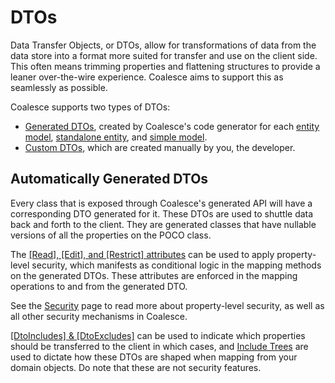 # DTOs

Data Transfer Objects, or DTOs, allow for transformations of data from the data store into a format more suited for transfer and use on the client side. This often means trimming properties and flattening structures to provide a leaner over-the-wire experience. Coalesce aims to support this as seamlessly as possible.

Coalesce supports two types of DTOs:

- [Generated DTOs](#automatically-generated-dtos), created by Coalesce's code generator for each [entity model](/modeling/model-types/entities.md), [standalone entity](/modeling/model-types/standalone-entities.md), and [simple model](/modeling/model-types/simple-models.md).
- [Custom DTOs](/modeling/model-types/dtos.md), which are created manually by you, the developer.

## Automatically Generated DTOs

Every class that is exposed through Coalesce's generated API will have a corresponding DTO generated for it. These DTOs are used to shuttle data back and forth to the client. They are generated classes that have nullable versions of all the properties on the POCO class.


The [[Read], [Edit], and [Restrict] attributes](/modeling/model-components/attributes/security-attribute.md) can be used to apply property-level security, which manifests as conditional logic in the mapping methods on the generated DTOs. These attributes are enforced in the mapping operations to and from the generated DTO.

See the [Security](/topics/security.md#property-column-security) page to read more about property-level security, as well as all other security mechanisms in Coalesce.

[[DtoIncludes] & [DtoExcludes]](/modeling/model-components/attributes/dto-includes-excludes.md) can be used to indicate which properties should be transferred to the client in which cases, and [Include Trees](/concepts/include-tree.md) are used to dictate how these DTOs are shaped when mapping from your domain objects. Do note that these are not security features.
